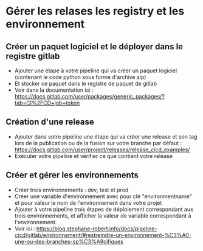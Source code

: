 # Gérer les relases les registry et les environnement



## Créer un paquet logiciel et le déployer dans le registre gitlab

* Ajouter une étape à votre pipeline qui va créer un paquet logiciel (contenant le code python sous forme d'archive zip)
* Et stocker ce paquet dans le registre de paquet de gitlab
* Voir dans la documentation ici : https://docs.gitlab.com/user/packages/generic_packages/?tab=CI%2FCD+job+token

## Création d'une release

* Ajouter dans votre pipeline une étape qui va créer une release et son tag lors de la publication ou de la fusion sur votre branche par défaut : https://docs.gitlab.com/user/project/releases/release_cicd_examples/
* Exécuter votre pipeline et vérifier ce que contient votre release

## Créer et gérer les environnements

* Créer trois environnements : dev, test et prod
* Créer une variable d'environnement avec pour clé "environmentname" et pour valeur le nom de l'environnement dans votre projet
* Ajouter à votre pipeline trois étapes de déploiement correspondant aux trois environnements, et afficher la valeur de variable correspondant à l'environnement.
* Voir ici : https://blog.stephane-robert.info/docs/pipeline-cicd/gitlab/environnement/#restreindre-un-environnement-%C3%A0-une-ou-des-branches-sp%C3%A9cifiques 
